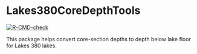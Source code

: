 # Lakes380CoreDepthTools

<!-- badges: start -->
[![R-CMD-check](https://github.com/nickmckay/Lakes380CoreDepthTools/workflows/R-CMD-check/badge.svg)](https://github.com/nickmckay/Lakes380CoreDepthTools/actions)
<!-- badges: end -->

This package helps convert core-section depths to depth below lake floor for Lakes 380 lakes. 
